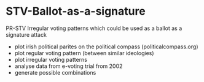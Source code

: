 # STV-Ballot-as-a-signature
PR-STV Irregular voting patterns which could be used as a ballot as a signature attack

- plot irish political parites on the political compass (politicalcompass.org)
- plot regular voting pattern (between similar ideologies)
- plot irregular voting patterns
- analyse data from e-voting trial from 2002
- generate possible combinations
